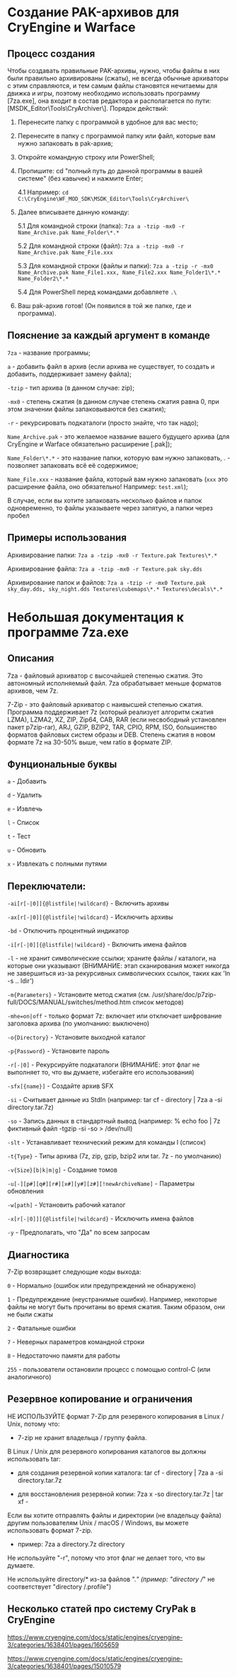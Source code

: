 # Создание PAK-архивов для CryEngine и Warface

## Процесс создания

Чтобы создавать правильные PAK-архивы, нужно, чтобы файлы в них были правильно архивированы (сжаты), не всегда обычные архиваторы с этим справляются, и тем самым файлы становятся нечитаемы для движка и игры, поэтому необходимо использовать программу \[7za.exe\], она входит в состав редактора и располагается по пути: \[MSDK_Editor\Tools\CryArchiver\\]. Порядок действий:
1. Перенесите папку с программой в удобное для вас место;
2. Перенесите в папку с программой папку или файл, которые вам нужно запаковать в pak-архив;
3. Откройте командную строку или PowerShell;
4. Пропишите: cd "полный путь до данной программы в вашей системе" (без кавычек) и нажмите Enter;

	4.1 Например: ```cd C:\CryEngine\WF_MOD_SDK\MSDK_Editor\Tools\CryArchiver\```

5. Далее вписываете данную команду: 

	5.1 Для командной строки (папка): ```7za a -tzip -mx0 -r Name_Archive.pak Name_Folder\*.*```

	5.2 Для командной строки (файл): ```7za a -tzip -mx0 -r Name_Archive.pak Name_File.xxx```

	5.3 Для командной строки (файлы и папки): ```7za a -tzip -r -mx0 Name_Archive.pak Name_File1.xxx, Name_File2.xxx Name_Folder1\*.* Name_Folder2\*.*```

	5.4 Для PowerShell перед командами добавляете ```.\```

6. Ваш pak-архив готов! (Он появился в той же папке, где и программа).

## Пояснение за каждый аргумент в команде

```7za``` - название программы;

```a``` - добавить файл в архив (если архива не существует, то создать и добавить, поддерживает замену файла);

```-tzip``` - тип архива (в данном случае: zip);

```-mx0``` - степень сжатия (в данном случае степень сжатия равна 0, при этом значении файлы запаковываются без сжатия);

```-r``` - рекурсировать подкаталоги (просто знайте, что так надо);

```Name_Archive.pak``` - это желаемое название вашего будущего архива (для CryEngine и Warface обязательно расширение \[.pak\]);

```Name_Folder\*.*``` - это название папки, которую вам нужно запаковать, *.* - позволяет запаковать всё её содержимое;

```Name_File.xxx``` - название файла, который вам нужно запаковать (```xxx``` это расширение файла, оно обязательно! Например: ```test.xml```);

В случае, если вы хотите запаковать несколько файлов и папок одновременно, то файлы указываете через запятую, а папки через пробел

## Примеры использования

Архивирование папки: ```7za a -tzip -mx0 -r Texture.pak Textures\*.*```

Архивирование файла: ```7za a -tzip -mx0 -r Texture.pak sky.dds```

Архивирование папок и файлов: ```7za a -tzip -r -mx0 Texture.pak sky_day.dds, sky_night.dds Textures\cubemaps\*.* Textures\decals\*.*```

# Небольшая документация к программе 7za.exe

## Описания

7za - файловый архиватор с высочайшей степенью сжатия. Это автономный исполняемый файл. 7za обрабатывает меньше форматов архивов, чем 7z.

7-Zip - это файловый архиватор с наивысшей степенью сжатия. Программа поддерживает 7z (который реализует алгоритм сжатия LZMA), LZMA2, XZ, ZIP, Zip64, CAB, RAR (если несвободный установлен пакет p7zip-rar), ARJ, GZIP, BZIP2, TAR, CPIO, RPM, ISO, большинство форматов файловых систем образы и DEB. Степень сжатия в новом формате 7z на 30-50% выше, чем ratio в формате ZIP.

## Фунциональные буквы

```a``` - Добавить

```d``` - Удалить

```e``` - Извлечь

```l``` - Список

```t``` - Тест

```u``` - Обновить

```x``` - Извлекать с полными путями

## Переключатели:

```-ai[r[-|0]]{@listfile|!wildcard}``` - Включить архивы

```-ax[r[-|0]]{@listfile|!wildcard}``` - Исключить архивы

```-bd``` - Отключить процентный индикатор

```-i[r[-|0]]{@listfile|!wildcard}``` - Включить имена файлов

```-l``` - не хранит символические ссылки; храните файлы / каталоги, на которые они указывают (ВНИМАНИЕ: этап сканирования может никогда не завершиться из-за рекурсивных символических ссылок, таких как 'ln -s .. ldir')

```-m{Parameters}``` - Установите метод сжатия (см. /usr/share/doc/p7zip-full/DOCS/MANUAL/switches/method.htm список методов)

```-mhe=on|off``` - только формат 7z: включает или отключает шифрование заголовка архива (по умолчанию: выключено)

```-o{Directory}``` - Установите выходной каталог

```-p{Password}``` - Установите пароль

```-r[-|0]``` - Рекурсируйте подкаталоги (ВНИМАНИЕ: этот флаг не выполняет то, что вы думаете, избегайте его использования)

```-sfx[{name}]``` - Создайте архив SFX

```-si``` - Считывает данные из StdIn (например: tar cf - directory | 7za a -si directory.tar.7z)

```-so``` - Запись данных в стандартный вывод (например: % echo foo | 7z фиктивный файл -tgzip -si -so > /dev/null)

```-slt``` - Устанавливает технический режим для команды l (список)

```-t{Type}``` - Типы архива (7z, zip, gzip, bzip2 или tar. 7z - по умолчанию)

```-v{Size}[b|k|m|g]``` - Создание томов

```-u[-][p#][q#][r#][x#][y#][z#][!newArchiveName]``` - Параметры обновления

```-w[path]``` - Установить рабочий каталог

```-x[r[-|0]]]{@listfile|!wildcard}``` - Исключить имена файлов

```-y``` - Предполагать, что "Да" по всем запросам

## Диагностика

7-Zip возвращает следующие коды выхода:

```0``` - Нормально (ошибок или предупреждений не обнаружено)

```1``` - Предупреждение (неустранимые ошибки). Например, некоторые файлы не могут быть прочитаны во время сжатия. Таким образом, они не были сжаты

```2``` - Фатальные ошибки

```7``` - Неверных параметров командной строки

```8``` - Недостаточно памяти для работы

```255``` - пользователи остановили процесс с помощью control-C (или аналогичного)

## Резервное копирование и ограничения

НЕ ИСПОЛЬЗУЙТЕ формат 7-Zip для резервного копирования в Linux / Unix, потому что:

- 7-zip не хранит владельца / группу файла.

В Linux / Unix для резервного копирования каталогов вы должны использовать tar:

- для создания резервной копии каталога: tar cf - directory | 7za a -si directory.tar.7z

- для восстановления резервной копии: 7za x -so directory.tar.7z | tar xf -

Если вы хотите отправлять файлы и директории (не владельцу файла) другим пользователям Unix / macOS / Windows, вы можете использовать формат 7-zip.
- пример: 7za a directory.7z directory

Не используйте "-r", потому что этот флаг не делает того, что вы думаете.

Не используйте directory/* из-за файлов ".*" (пример: "directory /*" не соответствует "directory /.profile")

## Несколько статей про систему CryPak в CryEngine

https://www.cryengine.com/docs/static/engines/cryengine-3/categories/1638401/pages/1605659

https://www.cryengine.com/docs/static/engines/cryengine-3/categories/1638401/pages/15010579
